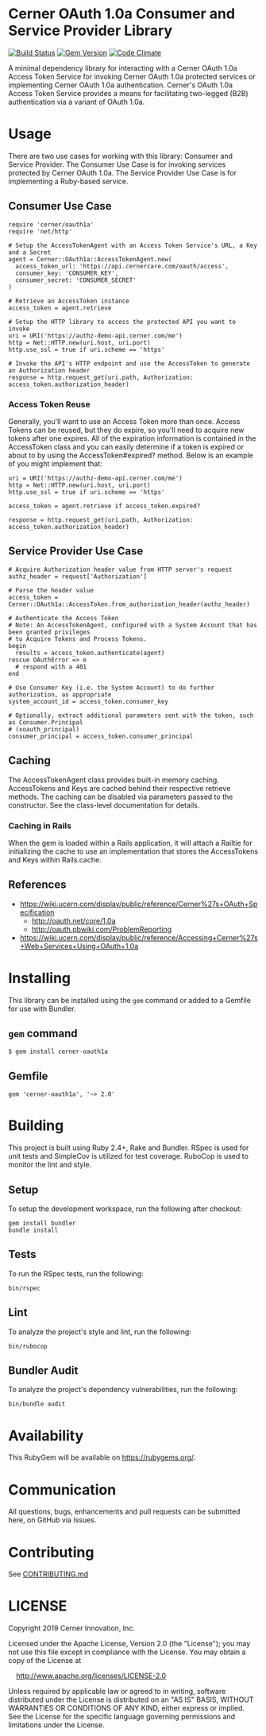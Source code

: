 # Cerner OAuth 1.0a Consumer and Service Provider Library

[![Build Status](https://api.travis-ci.com/cerner/cerner-oauth1a.svg)](https://travis-ci.com/cerner/cerner-oauth1a)
[![Gem Version](http://img.shields.io/gem/v/cerner-oauth1a.svg)](https://rubygems.org/gems/cerner-oauth1a)
[![Code Climate](http://img.shields.io/codeclimate/github/cerner/cerner-oauth1a.svg)](https://codeclimate.com/github/cerner/cerner-oauth1a)

A minimal dependency library for interacting with a Cerner OAuth 1.0a Access Token Service for
invoking Cerner OAuth 1.0a protected services or implementing Cerner OAuth 1.0a authentication.
Cerner's OAuth 1.0a Access Token Service provides a means for facilitating two-legged (B2B)
authentication via a variant of OAuth 1.0a.

# Usage

There are two use cases for working with this library: Consumer and Service Provider. The Consumer
Use Case is for invoking services protected by Cerner OAuth 1.0a. The Service Provider Use Case is
for implementing a Ruby-based service.

## Consumer Use Case

    require 'cerner/oauth1a'
    require 'net/http'

    # Setup the AccessTokenAgent with an Access Token Service's URL, a Key and a Secret
    agent = Cerner::OAuth1a::AccessTokenAgent.new(
      access_token_url: 'https://api.cernercare.com/oauth/access',
      consumer_key: 'CONSUMER_KEY',
      consumer_secret: 'CONSUMER_SECRET'
    )

    # Retrieve an AccessToken instance
    access_token = agent.retrieve

    # Setup the HTTP library to access the protected API you want to invoke
    uri = URI('https://authz-demo-api.cerner.com/me')
    http = Net::HTTP.new(uri.host, uri.port)
    http.use_ssl = true if uri.scheme == 'https'

    # Invoke the API's HTTP endpoint and use the AccessToken to generate an Authorization header
    response = http.request_get(uri.path, Authorization: access_token.authorization_header)

### Access Token Reuse
Generally, you'll want to use an Access Token more than once. Access Tokens can be reused, but
they do expire, so you'll need to acquire new tokens after one expires. All of the expiration
information is contained in the AccessToken class and you can easily determine if a token is
expired or about to by using the AccessToken#expired? method. Below is an example of you might
implement that:

    uri = URI('https://authz-demo-api.cerner.com/me')
    http = Net::HTTP.new(uri.host, uri.port)
    http.use_ssl = true if uri.scheme == 'https'

    access_token = agent.retrieve if access_token.expired?

    response = http.request_get(uri.path, Authorization: access_token.authorization_header)

## Service Provider Use Case

    # Acquire Authorization header value from HTTP server's request
    authz_header = request['Authorization']

    # Parse the header value
    access_token = Cerner::OAuth1a::AccessToken.from_authorization_header(authz_header)

    # Authenticate the Access Token
    # Note: An AccessTokenAgent, configured with a System Account that has been granted privileges
    # to Acquire Tokens and Process Tokens.
    begin
      results = access_token.authenticate(agent)
    rescue OAuthError => e
      # respond with a 401
    end

    # Use Consumer Key (i.e. the System Account) to do further authorization, as appropriate
    system_account_id = access_token.consumer_key

    # Optionally, extract additional parameters sent with the token, such as Consumer.Principal
    # (xoauth_principal)
    consumer_principal = access_token.consumer_principal

## Caching

The AccessTokenAgent class provides built-in memory caching. AccessTokens and Keys are cached
behind their respective retrieve methods. The caching can be disabled via parameters passed to the
constructor. See the class-level documentation for details.

### Caching in Rails

When the gem is loaded within a Rails application, it will attach a Railtie for initializing the
cache to use an implementation that stores the AccessTokens and Keys within Rails.cache.

## References
* https://wiki.ucern.com/display/public/reference/Cerner%27s+OAuth+Specification
  * http://oauth.net/core/1.0a
  * http://oauth.pbwiki.com/ProblemReporting
* https://wiki.ucern.com/display/public/reference/Accessing+Cerner%27s+Web+Services+Using+OAuth+1.0a

# Installing
This library can be installed using the `gem` command or added to a Gemfile for use with Bundler.

## `gem` command

    $ gem install cerner-oauth1a

## Gemfile

    gem 'cerner-oauth1a', '~> 2.0'

# Building

This project is built using Ruby 2.4+, Rake and Bundler. RSpec is used for unit tests and SimpleCov
is utilized for test coverage. RuboCop is used to monitor the lint and style.

## Setup

To setup the development workspace, run the following after checkout:

    gem install bundler
    bundle install

## Tests

To run the RSpec tests, run the following:

    bin/rspec

## Lint

To analyze the project's style and lint, run the following:

    bin/rubocop

## Bundler Audit

To analyze the project's dependency vulnerabilities, run the following:

    bin/bundle audit

# Availability

This RubyGem will be available on https://rubygems.org/.

# Communication

All questions, bugs, enhancements and pull requests can be submitted here, on GitHub via Issues.

# Contributing

See [CONTRIBUTING.md](CONTRIBUTING.md)

# LICENSE

Copyright 2019 Cerner Innovation, Inc.

Licensed under the Apache License, Version 2.0 (the "License"); you may not use this file except in compliance with the License. You may obtain a copy of the License at

&nbsp;&nbsp;&nbsp;&nbsp;http://www.apache.org/licenses/LICENSE-2.0

Unless required by applicable law or agreed to in writing, software distributed under the License is distributed on an "AS IS" BASIS, WITHOUT WARRANTIES OR CONDITIONS OF ANY KIND, either express or implied. See the License for the specific language governing permissions and limitations under the License.
